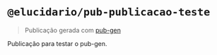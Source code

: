# `@elucidario/pub-publicacao-teste`

> Publicação gerada com [pub-gen](https://elucidario.art/pub-gen)

Publicação para testar o pub-gen.

